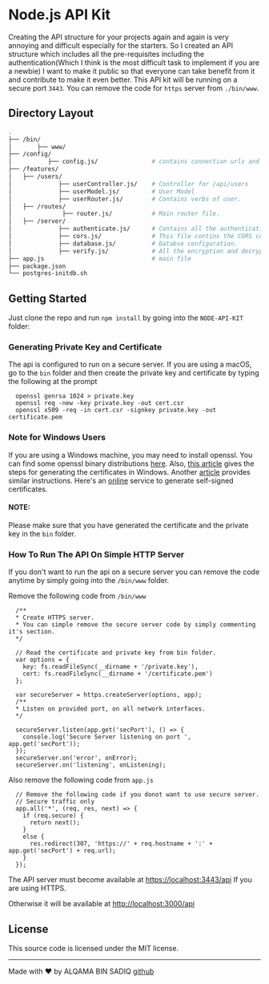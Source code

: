 # Node.js API Kit

Creating the API structure for your projects again and again is very annoying and difficult especially for the starters.
So I created an API structure which includes all the pre-requisites including the authentication(Which I think is the most difficult task to implement if you are a newbie)
I want to make it public so that everyone can take benefit from it and contribute to make it even better.
This API kit will be running on a secure port `3443`. You can remove the code for `https` server from `./bin/www`.


## Directory Layout

```bash
.
├── /bin/
│       ├── www/                   
├── /config/
│          ├── config.js/               # contains connection urls and secret keys.
├── /features/                       
│   ├── /users/
│             ├── userController.js/    # Controller for /api/users
│             ├── userModel.js/         # User Model
│             ├── userRouter.js/        # Contains verbs of user.
│   ├── /routes/
│              ├── router.js/           # Main router file.
│   ├── /server/
│             ├── authenticate.js/      # Contains all the authentication methods and strategies.
│             ├── cors.js/              # This file contins the CORS configuration.
│             ├── database.js/          # Databse configuration.
│             ├── verify.js/            # All the encryption and decryption methods which we are using to generate and verify the tokens
├── app.js                              # main file
├── package.json               
└── postgres-initdb.sh         
```


## Getting Started

Just clone the repo and run `npm install` by going into the `NODE-API-KIT` folder:

### Generating Private Key and Certificate

The api is configured to run on a secure server. If you are using a macOS, go to the `bin` folder and then create the private key and certificate by typing the following at the prompt

```
  openssl genrsa 1024 > private.key
  openssl req -new -key private.key -out cert.csr
  openssl x509 -req -in cert.csr -signkey private.key -out certificate.pem
```

### Note for Windows Users

If you are using a Windows machine, you may need to install openssl. You can find some openssl binary distributions [here](https://wiki.openssl.org/index.php/Binaries). Also, [this article](http://blog.didierstevens.com/2015/03/30/howto-make-your-own-cert-with-openssl-on-windows/) gives the steps for generating the certificates in Windows. Another [article](http://www.faqforge.com/windows/use-openssl-on-windows/) provides similar instructions. Here's an [online](http://www.selfsignedcertificate.com/) service to generate self-signed certificates.

#### NOTE: 
Please make sure that you have generated the certificate and the private key in the `bin` folder.

### How To Run The API On Simple HTTP Server

If you don't want to run the api on a secure server you can remove the code anytime by simply going into the `/bin/www` folder. 

Remove the following code from `/bin/www`
```
  /**
  * Create HTTPS server.
  * You can simple remove the secure server code by simply commenting it's section.
  */

  // Read the certificate and private key from bin folder.
  var options = {
    key: fs.readFileSync(__dirname + '/private.key'),
    cert: fs.readFileSync(__dirname + '/certificate.pem')
  };

  var secureServer = https.createServer(options, app);
  /**
  * Listen on provided port, on all network interfaces.
  */

  secureServer.listen(app.get('secPort'), () => {
    console.log('Secure Server listening on port ', app.get('secPort'));
  });
  secureServer.on('error', onError);
  secureServer.on('listening', onListening);
```
Also remove the following code from `app.js`

```
  // Remove the following code if you donot want to use secure server.
  // Secure traffic only
  app.all('*', (req, res, next) => {
    if (req.secure) {
      return next();
    }
    else {
      res.redirect(307, 'https://' + req.hostname + ':' + app.get('secPort') + req.url);
    }
  });
```


The API server must become available at [https://localhost:3443/api](https://localhost:3443/api) If you are using HTTPS.

Otherwise it will be available at  [http://localhost:3000/api](http://localhost:3000/api)

## License
This source code is licensed under the MIT license.

---
Made with ♥ by ALQAMA BIN SADIQ [github](https://github.com/alqamabinsadiq/node-api-kit)

